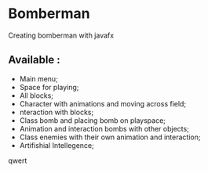 # Bomberman
Creating bomberman with javafx

## Available :
* Main menu;
* Space for playing;
* All blocks;
* Character with animations and moving across field;
* nteraction with blocks;
* Class bomb and placing bomb on playspace;
* Animation and interaction bombs with other objects;
* Class enemies with their own animation and interaction;
* Artifishial Intellegence;


qwert
